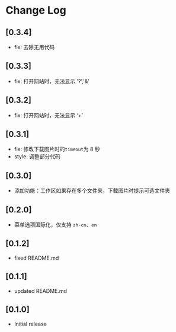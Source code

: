 # Change Log

## [0.3.4]

- fix: 去除无用代码

## [0.3.3]

- fix: 打开网站时，无法显示 '?','&'

## [0.3.2]

- fix: 打开网站时，无法显示 ‘+’

## [0.3.1]

- fix: 修改下载图片时的`timeout`为 8 秒
- style: 调整部分代码

## [0.3.0]

- 添加功能：工作区如果存在多个文件夹，下载图片时提示可选文件夹

## [0.2.0]

- 菜单选项国际化，仅支持 `zh-cn`、`en`

## [0.1.2]

- fixed README.md

## [0.1.1]

- updated README.md

## [0.1.0]

- Initial release
